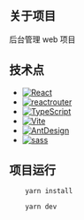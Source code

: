 ## 关于项目
后台管理 web 项目

## 技术点

* [![React][React-icon]][React-url]
* [![reactrouter][reactrouter-icon]][reactrouter-url]
* [![TypeScript][TypeScript-icon]][TypeScript-url]
* [![Vite][Vite-icon]][Vite-url]
* [![AntDesign][AntDesign-icon]][AntDesign-url]
* [![sass][sass-icon]][sass-url]

## 项目运行

        yarn install

        yarn dev


[React-icon]: https://img.shields.io/badge/React18-35495E?style=for-the-badge&logo=react&logoColor=61DAFB
[React-url]: https://react.docschina.org/
[reactrouter-icon]: https://img.shields.io/badge/reactrouter-35495E?style=for-the-badge&logo=reactrouter&logoColor=#CA4245
[reactrouter-url]: https://reactrouter.com/en/main
[TypeScript-icon]: https://img.shields.io/badge/TypeScript-35495E?style=for-the-badge&logo=typescript&logoColor=#3178C6
[TypeScript-url]: https://www.tslang.cn/docs/home.html
[Vite-icon]: https://img.shields.io/badge/Vite-35495E?style=for-the-badge&logo=vite&logoColor=#646CFF
[Vite-url]: https://cn.vitejs.dev/
[AntDesign-icon]: https://img.shields.io/badge/AntDesign-35495E?style=for-the-badge&logo=antdesign&logoColor=#0170FE
[AntDesign-url]: https://ant.design/index-cn
[sass-icon]: https://img.shields.io/badge/sass-35495E?style=for-the-badge&logo=sass&logoColor=#CC6699
[sass-url]: https://ant.design/index-cn